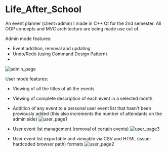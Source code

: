 # Life_After_School
An event planner (client+admin) I made in C++ Qt for the 2nd semester.
All OOP concepts and MVC architecture are being made use out of.

Admin mode features:
  
  - Event addition, removal and updating
  - Undo/Redo (using Command Design Pattern)
  - 
  ![admin_page](https://user-images.githubusercontent.com/39191865/159026119-2514769f-829e-4d9b-80f9-e176e3d2b8e7.png)


User mode features:

  - Viewing of all the titles of all the events

  - Viewing of complete description of each event in a selected month
  - Addition of any event to a personal user event list that hasn't been previously added (this also increments the number of attendants on the admin side)
  ![user_page1](https://user-images.githubusercontent.com/39191865/159025458-8f11f83b-fbc2-496b-ab6b-ccf5fb57ba70.png)
  
  - User event list management (removal of certain events)
  ![user_page3](https://user-images.githubusercontent.com/39191865/159025574-96033e6c-76fa-44be-9a49-ec886d8eaf72.png)

  - User event list exportable and viewable via CSV and HTML (issue: hardcoded browser path) formats
  ![user_page2](https://user-images.githubusercontent.com/39191865/159025596-32902105-7195-4a6b-9608-10def6d0ae11.png)
